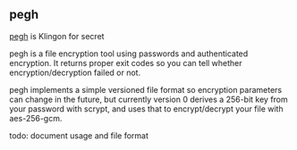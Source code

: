 pegh
----

[pegh](http://klingonska.org/dict/?q=tlh%3Apegh) is Klingon for secret

pegh is a file encryption tool using passwords and authenticated encryption. It returns proper exit codes so you can tell whether encryption/decryption failed or not.

pegh implements a simple versioned file format so encryption parameters can change in the future, but currently version 0 derives a 256-bit key from your password with scrypt, and uses that to encrypt/decrypt your file with aes-256-gcm.

todo: document usage and file format